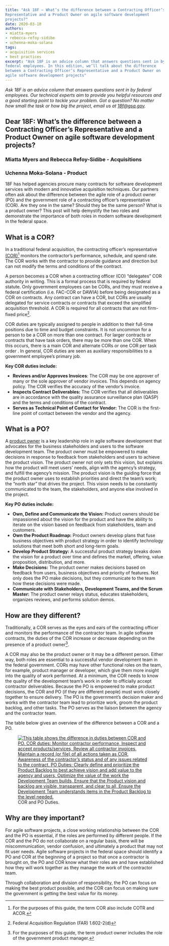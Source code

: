 ```yaml
---
title: "Ask 18F — What’s the difference between a Contracting Officer’s
Representative and a Product Owner on agile software development
projects?"
date: 2020-03-10
authors:
- miatta-myers
- rebecca-refoy-sidibe
- uchenna-moka-solana
tags:
- acquisition services
- best practices
excerpt: "Ask 18F is an advice column that answers questions sent in by
federal employees. In this edition, we’ll talk about the difference
between a Contracting Officer’s Representative and a Product Owner on
agile software development projects"
---
```


_Ask 18F is an advice column that answers questions sent in by federal
employees. Our technical experts aim to provide you helpful resources
and a good starting point to tackle your problem. Got a question? No
matter how small the task or how big the project, email us at [18f@gsa.gov](mailto:18f@gsa.gov)._

## Dear 18F: What’s the difference between a Contracting Officer’s Representative and a Product Owner on agile software development projects?

### Miatta Myers and Rebecca Refoy-Sidibe - Acquisitions

### Uchenna Moka-Solana - Product

18F has helped agencies procure many contracts for software development
services with modern and innovative acquisition techniques. Our partners
often ask about the difference between the agile role of a product owner
(PO) and the government role of a contracting officer’s representative
(COR). Are they one in the same? Should they be the same person? What is
a product owner? This post will help demystify the two roles and
demonstrate the importance of both roles in modern software development
in the federal space.

## What is a COR?

In a traditional federal acquisition, the contracting officer’s
representative
[(COR)](https://www.acquisition.gov/content/part-2-definitions-words-and-terms#i1125357)[^1]
monitors the contractor’s performance, schedule, and spend rate. The COR
works with the contractor to provide guidance and direction but can not
modify the terms and conditions of the contract.

A person becomes a COR when a contracting officer (CO) “delegates” COR
authority in writing. This is a formal process that is required by
federal statute. Only government employees can be CORs, and they must
receive a federal certification (i.e. FAC-COR or DAWIA) before being
designated as a COR on contracts. Any contract can have a COR, but CORs
are usually delegated for service contracts or contracts that exceed the
simplified acquisition threshold. A COR is required for all contracts
that are not firm-fixed price[^2].

COR duties are typically assigned to people in addition to their
full-time positions due to time and budget constraints. It is not
uncommon for a person to be a COR on more than one contract. For larger
contracts or contracts that have task orders, there may be more than one
COR. When this occurs, there is a main COR and alternate CORs or one COR
per task order . In general, COR duties are seen as auxiliary
responsibilities to a government employee’s primary job.

**Key COR duties include:**

- **Reviews and/or Approves Invoices**: The COR may be one approver of many or the sole approver of vendor invoices. This depends on agency policy. The COR verifies the accuracy of the vendor’s invoice.
- **Inspects Contract Deliverables:** The COR verifies that all deliverables are in accordance with the quality assurance surveillance plan (QASP) and the terms and conditions of the contract.
- **Serves as Technical Point of Contact for Vendor:** The COR is the first-line point of contact between the vendor and the agency.

## What is a PO?

A [product owner](https://guides.18f.gov/agile/agile-lexicon/) is a key
leadership role in agile software development that advocates for the
business stakeholders and users to the software development team. The
product owner must be empowered to make decisions in response to
feedback from stakeholders and users to achieve the product vision. The
product owner not only sets this vision, but explains how the product
will meet users’ needs, align with the agency’s strategy, and fulfill
the agency’s mission. The product vision is the guiding force that the
product owner uses to establish priorities and direct the team’s work;
the “north star” that drives the project. This vision needs to be
constantly communicated to the team, the stakeholders, and anyone else
involved in the project.

**Key PO duties include:**

- **Own, Define and Communicate the Vision:** Product owners should be impassioned about the vision for the product and have the ability to iterate on the vision based on feedback from stakeholders, team and customers.
- **Own the Product Roadmap:** Product owners develop plans that fuse business objectives with product strategy in order to identify technology solutions that meet both short and long-term goals.
- **Develop Product Strategy:** A successful product strategy breaks down the vision for a product over time and defines the market, offering, value proposition, distribution, and more.
- **Make Decisions:** The product owner makes decisions based on feedback from users, business objectives and priority of features. Not only does the PO make decisions, but they communicate to the team how these decisions were made.
- **Communicate with Stakeholders, Development Teams, and the Scrum Master:** The product owner relays status, educates stakeholders, organizes reviews, and performs solution demos.

## How are they different?

Traditionally, a COR serves as the eyes and ears of the contracting
officer and monitors the performance of the contractor team. In agile
software contracts, the duties of the COR increase or decrease depending
on the presence of a product owner[^3].

A COR may also be the product owner or it may be a different person.
Either way, both roles are essential to a successful vendor development
team in the federal government. CORs may have other functional roles on
the team, for example, product manager or developer, which give them
more insight into the quality of work performed. At a minimum, the COR
needs to know the quality of the development team’s work in order to
officially accept contractor deliverables. Because the PO is empowered
to make product decisions, the COR and PO (if they are different people)
must work closely together to ensure delivery. The PO is the
government’s decision maker and works with the contractor team lead to
prioritize work, groom the product backlog, and other tasks. The PO
serves as the liaison between the agency and the contractor team.

The table below gives an overview of the difference between a COR and a
PO.

<figure>
  <a href="{{site.baseurl}}/assets/blog/Acquisitions/cor-po-table.png">
    <img src="{{site.baseurl}}/assets/blog/Acquisitions/cor-po-table.png" alt="This table shows the difference in duties between COR and PO. COR duties: Monitor contractor performance, Inspect and accept products/services, Review all contractor invoices, Maintain a record (or file) of all actions taken as COR, Awareness of the contractor’s status and of any issues related to the contract. PO Duties: Clearly define and prioritize the Product Backlog to best achieve vision and add value to the agency and users, Optimize the value of the work the Development Team builds, Ensure that the Product vision and backlog are visible, transparent, and clear to all, Ensure the Development Team understands items in the Product Backlog to the level needed."/>
  </a>
  <figcaption>COR and PO Duties.</figcaption>
</figure>

## Why are they important?

For agile software projects, a close working relationship between the
COR and the PO is essential, if the roles are performed by different
people. If the COR and the PO do not collaborate on a regular basis,
there will be miscommunication, vendor confusion, and ultimately a
product that may not fit user needs. Agile software projects in the
federal space should identify a PO and COR at the beginning of a project
so that once a contractor is brought on, the PO and COR know what their
roles are and have established how they will work together as they
manage the work of the contractor team.

Through collaboration and division of responsibility, the PO can focus
on making the best product possible, and the COR can focus on making
sure the government is getting the best value for its money.

[^1]: For the purposes of this guide, the term COR also include COTR and ACOR.

[^2]: Federal Acquisition Regulation (FAR) 1.602-2(d)

[^3]: For the purposes of this guide, the term product owner includes the role of the government product manager.
